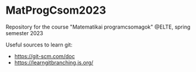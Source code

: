 # MatProgCsom2023
Repository for the course "Matematikai programcsomagok" @ELTE, spring semester 2023

Useful sources to learn git:
* https://git-scm.com/doc
* https://learngitbranching.js.org/
